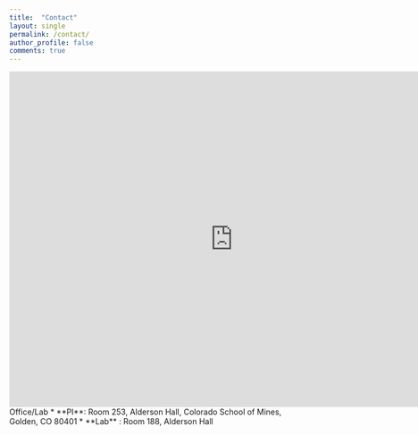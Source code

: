 ```yaml
---
title:  "Contact"
layout: single
permalink: /contact/
author_profile: false
comments: true
---
```


<iframe src="https://www.google.com/maps/embed?pb=!1m18!1m12!1m3!1d3067.529876058849!2d-105.22299508479878!3d39.75021000382881!2m3!1f0!2f0!3f0!3m2!1i1024!2i768!4f13.1!3m3!1m2!1s0x876b9ad4de4fffff%3A0xd3a8a84ca4944cc2!2sAlderson%20Hall%20Colorado%20School%20of%20Mines!5e0!3m2!1sen!2sus!4v1579384238458!5m2!1sen!2sus" width="800" height="600" frameborder="0" style="border:0;" allowfullscreen=""></iframe>
<br>
Office/Lab
* **PI**: Room 253, Alderson Hall, Colorado School of Mines, Golden, CO 80401  
* **Lab** : Room 188, Alderson Hall

